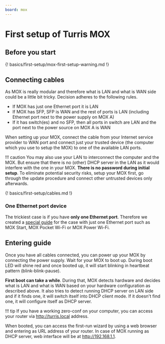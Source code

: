 ```yaml
---
board: mox
---
```

# First setup of Turris MOX

## Before you start

{! basics/first-setup/mox-first-setup-warning.md !}

## Connecting cables

As MOX is really modular and therefore what is LAN and what is WAN side could
be a little bit tricky. Decision adheres to the following rules.

* If MOX has just one Ethernet port it is LAN
* If MOX has SFP, SFP is WAN and the rest of ports is LAN (including
  Ethernet port next to the power supply on MOX A)
* If it has switch(es) and no SFP, then all ports in switch are LAN and the
  port next to the power source on MOX A is WAN

When setting up your MOX, connect the cable from your Internet service provider
to WAN port and connect just your trusted device (the computer which you use
to setup the MOX) to one of the available LAN ports.

!!! caution
    You may also use your LAN to interconnect the computer and the MOX. But
    ensure that there is no (other) DHCP server in the LAN as it would
    interfere with the one in your MOX. **There is no password during initial
    setup**. To eliminate potential security risks, setup your MOX first, go
    through the update procedure and connect other untrusted devices only
    afterwards.

{! basics/first-setup/cables.md !}

### One Ethernet port device

The trickiest case is if you have **only one Ethernet port**. Therefore we
created a [special guide](mox-cpu-only.md) for the case with just one Ethernet
port such as MOX Start, MOX Pocket Wi-Fi or MOX Power Wi-Fi.

## Entering guide

Once you have all cables connected, you can power up your MOX by connecting the
power supply. Wait for your MOX to boot up. During boot LED will shine red and
once booted up, it will start blinking in heartbeat pattern
(blink-blink-pause).

**First boot can take a while**. During that, MOX detects hardware and decides
what is LAN and what is WAN based on your hardware configuration as described
above. It also tries to detect running DHCP server on LAN side and if it finds
one, it will switch itself into DHCP client mode. If it doesn't find one, it
will configure itself as DHCP server.

!!! tip
	If you have a working zero-conf on your computer, you can access your
    router via <http://turris.local> address.

When booted, you can access the first-run wizard by using a web browser and
entering as URL address of your router. In case of MOX running as DHCP server, web
interface will be at <http://192.168.1.1>.

